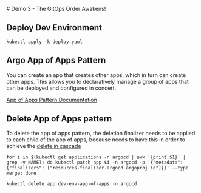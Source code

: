 # Demo 3 - The GitOps Order Awakens!

## Deploy Dev Environment

```
kubectl apply -k deploy.yaml
```

## Argo App of Apps Pattern

You can create an app that creates other apps, which in turn can create other apps. This allows you to declaratively manage a group of apps that can be deployed and configured in concert.

[App of Apps Pattern Documentation](https://argoproj.github.io/argo-cd/operator-manual/cluster-bootstrapping/#app-of-apps-pattern)

## Delete App of Apps pattern

To delete the app of apps pattern, the deletion finalizer needs to be applied to each child of the app of apps, because needs to have this in order to achieve the [delete in cascade](https://argoproj.github.io/argo-cd/user-guide/app_deletion/#about-the-deletion-finalizer)

```
for i in $(kubectl get applications -n argocd | awk '{print $1}' | grep -v NAME); do kubectl patch app $i -n argocd -p '{"metadata": {"finalizers": ["resources-finalizer.argocd.argoproj.io"]}}' --type merge; done
```

```
kubectl delete app dev-env-app-of-apps -n argocd
```


